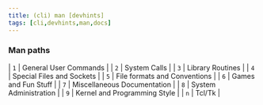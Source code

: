 ```yaml
---
title: (cli) man [devhints]
tags: [cli,devhints,man,docs]
---
```


### Man paths

| `1` | General User Commands |
| `2` | System Calls |
| `3` | Library Routines |
| `4` | Special Files and Sockets |
| `5` | File formats and Conventions |
| `6` | Games and Fun Stuff |
| `7` | Miscellaneous Documentation |
| `8` | System Administration |
| `9` | Kernel and Programming Style |
| `n` | Tcl/Tk |
